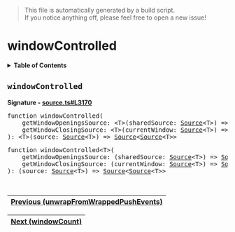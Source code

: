 > This file is automatically generated by a build script.<br>If you notice anything off, please feel free to open a new issue!

# windowControlled

<details><summary><b>Table of Contents</b></summary>

1. [<code>windowControlled</code>](#windowControlled)</details>

## <a name="windowControlled"></a><code>windowControlled</code>

<b>Signature - [source.ts#L3170](..\/..\/packages\/core\/src\/source.ts#L3170)</b>

<pre>function windowControlled(<br>    getWindowOpeningsSource: &lt;T&gt;(sharedSource: <a href="../03-api-source/00-Source.md#Source-Interface">Source</a>&lt;T&gt;) =&gt; <a href="../03-api-source/00-Source.md#Source-Interface">Source</a>&lt;unknown&gt;,<br>    getWindowClosingSource: &lt;T&gt;(currentWindow: <a href="../03-api-source/00-Source.md#Source-Interface">Source</a>&lt;T&gt;) =&gt; <a href="../03-api-source/00-Source.md#Source-Interface">Source</a>&lt;unknown&gt;,<br>): &lt;T&gt;(source: <a href="../03-api-source/00-Source.md#Source-Interface">Source</a>&lt;T&gt;) =&gt; <a href="../03-api-source/00-Source.md#Source-Interface">Source</a>&lt;<a href="../03-api-source/00-Source.md#Source-Interface">Source</a>&lt;T&gt;&gt;</pre>

<pre>function windowControlled&lt;T&gt;(<br>    getWindowOpeningsSource: (sharedSource: <a href="../03-api-source/00-Source.md#Source-Interface">Source</a>&lt;T&gt;) =&gt; <a href="../03-api-source/00-Source.md#Source-Interface">Source</a>&lt;unknown&gt;,<br>    getWindowClosingSource: (currentWindow: <a href="../03-api-source/00-Source.md#Source-Interface">Source</a>&lt;T&gt;) =&gt; <a href="../03-api-source/00-Source.md#Source-Interface">Source</a>&lt;unknown&gt;,<br>): (source: <a href="../03-api-source/00-Source.md#Source-Interface">Source</a>&lt;T&gt;) =&gt; <a href="../03-api-source/00-Source.md#Source-Interface">Source</a>&lt;<a href="../03-api-source/00-Source.md#Source-Interface">Source</a>&lt;T&gt;&gt;</pre><br>

| [Previous \(unwrapFromWrappedPushEvents\)](097-unwrapFromWrappedPushEvents.md#readme) |
| --- |

<div align="right">

| [Next \(windowCount\)](099-windowCount.md#readme) |
| --- |
</div>
